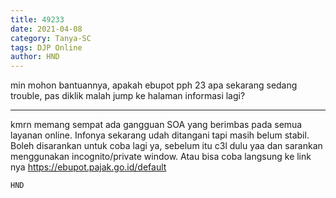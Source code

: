 ```yaml
---
title: 49233
date: 2021-04-08
category: Tanya-SC
tags: DJP Online
author: HND
---
```


min mohon bantuannya, apakah ebupot pph 23 apa sekarang sedang trouble, pas diklik malah jump ke halaman informasi lagi?

---

kmrn memang sempat ada gangguan SOA yang berimbas pada semua layanan online. Infonya sekarang udah ditangani tapi masih belum stabil. Boleh disarankan untuk coba lagi ya, sebelum itu c3l dulu yaa dan sarankan menggunakan incognito/private window. Atau bisa coba langsung ke link nya https://ebupot.pajak.go.id/default

`HND`
